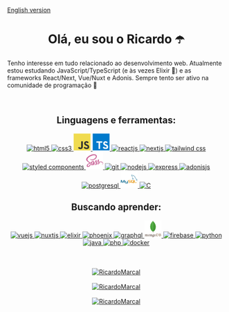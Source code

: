 <a href="https://github.com/RicardoMarcal/RicardoMarcal/tree/english">English version</a>
<h1 align="center">Olá, eu sou o Ricardo ☂️</h1>
<p>Tenho interesse em tudo relacionado ao desenvolvimento web. Atualmente estou estudando JavaScript/TypeScript (e às vezes Elixir 🤫) e as frameworks React/Next, Vue/Nuxt e Adonis. Sempre tento ser ativo na comunidade de programação 💙</p>

<br />

<div align="center">
    <h2>Linguagens e ferramentas:</h2>
    <a href="https://developer.mozilla.org/pt-BR/docs/Web/HTML" target="_blank">
        <img src="https://cdn.jsdelivr.net/gh/devicons/devicon/icons/html5/html5-original.svg" alt="html5" width="40" height="40" />
    </a>
    <a href="https://www.w3schools.com/css/" target="_blank">
        <img src="https://cdn.jsdelivr.net/gh/devicons/devicon/icons/css3/css3-original.svg" alt="css3" width="40" height="40" />
    </a>
    <a href="https://developer.mozilla.org/en-US/docs/Web/JavaScript" target="_blank">
        <img src="https://raw.githubusercontent.com/devicons/devicon/master/icons/javascript/javascript-original.svg" alt="javascript" width="40" height="40" />
    </a>
    <a href="https://www.typescriptlang.org/" target="_blank">
        <img src="https://raw.githubusercontent.com/devicons/devicon/master/icons/typescript/typescript-original.svg" alt="typescript" width="40" height="40" />
    </a>
    <a href="https://reactjs.org/" target="_blank">
        <img src="https://ricardomarcal.github.io/images/ReactJs.png" alt="reactjs" width="40" height="40" />
    </a>
    <a href="https://nextjs.org/" target="_blank">
        <img src="https://ricardomarcal.github.io/images/NextJs.png" alt="nextjs" width="40" height="40" />
    </a>
    <a href="https://tailwindcss.com/" target="_blank">
        <img src="https://www.vectorlogo.zone/logos/tailwindcss/tailwindcss-icon.svg" alt="tailwind css" width="40" height="40" />
    </a>
    <a href="https://styled-components.com/" target="_blank">
        <img src="https://avatars.githubusercontent.com/u/20658825?s=200&v=4" alt="styled components" width="40" height="40" />
    </a>
    <a href="https://sass-lang.com" target="_blank">
        <img src="https://raw.githubusercontent.com/devicons/devicon/master/icons/sass/sass-original.svg" alt="sass" width="40" height="40" />
    </a>
    <a href="https://git-scm.com/" target="_blank">
        <img src="https://www.vectorlogo.zone/logos/git-scm/git-scm-icon.svg" alt="git" width="40" height="40" />
    </a>
    <a href="https://nodejs.org" target="_blank">
        <img src="https://ricardomarcal.github.io/images/NodeJs.png" alt="nodejs" width="40" height="40" />
    </a>
    <a href="https://expressjs.com" target="_blank">
        <img src="https://assets.website-files.com/61ca3f775a79ec5f87fcf937/6202fcdee5ee8636a145a41b_1234.png" alt="express" width="40" height="40" />
    </a>
    <a href="https://adonisjs.com/" target="_blank">
        <img src="https://avatars.githubusercontent.com/u/13810373?s=280&v=4" alt="adonisjs" width="40" height="40" />
    <a href="https://www.postgresql.org/" target="_blank">
        <img src="https://upload.wikimedia.org/wikipedia/commons/2/29/Postgresql_elephant.svg" alt="postgresql" width="40" height="40" />
    </a>
    <a href="https://www.mysql.com/" target="_blank">
        <img src="https://raw.githubusercontent.com/devicons/devicon/master/icons/mysql/mysql-original-wordmark.svg" alt="mysql" width="40" height="40" />
    </a>
   <a href="https://www.cprogramming.com/" target="_blank"> <img src="https://cdn.jsdelivr.net/gh/devicons/devicon/icons/c/c-plain.svg" alt="C" width="40" height="40" /> </a>

   <br />
   <h2 align="center">Buscando aprender:</h2>
    <a href="https://vuejs.org/" target="_blank">
        <img src="https://upload.wikimedia.org/wikipedia/commons/thumb/9/95/Vue.js_Logo_2.svg/1184px-Vue.js_Logo_2.svg.png" alt="vuejs" width="40" height="40" />
    </a>
    <a href="https://nuxtjs.org/" target="_blank">
        <img src="https://nuxtjs.org/design-kit/colored-logo.svg" alt="nuxtjs" width="40" height="40" />
    </a>
    <a href="http://elixir-lang.org/" target="_blank">
        <img src="https://cdn.icon-icons.com/icons2/2699/PNG/64/elixir_lang_logo_icon_169207.png" alt="elixir" width="40" height="40" />
    </a>
    <a href="https://phoenixframework.org/" target="_blank">
        <img src="https://fullstackphoenix.com/images/phoenix-bcd92d6eab83c07e921cb06c8121321a.png?vsn=d" alt="phoenix" width="40" height="40" />
    </a>
    <a href="https://graphql.org" target="_blank">
        <img src="https://www.vectorlogo.zone/logos/graphql/graphql-icon.svg" alt="graphql" width="40" height="40" />
    </a>
    <a href="https://www.mongodb.com/" target="_blank">
        <img src="https://raw.githubusercontent.com/devicons/devicon/master/icons/mongodb/mongodb-original-wordmark.svg" alt="mongodb" width="40" height="40" />
    </a>
    <a href="https://firebase.google.com/" target="_blank">
        <img src="https://www.vectorlogo.zone/logos/firebase/firebase-icon.svg" alt="firebase" width="40" height="40" />
    </a>
    <a href="https://www.python.org/" target="_blank">
        <img src="https://upload.wikimedia.org/wikipedia/commons/c/c3/Python-logo-notext.svg" alt="python" width="40" height="40" />
    </a>
    <a href="https://www.java.com/" target="_blank">
        <img src="https://cdn-icons-png.flaticon.com/512/226/226777.png" alt="java" width="40" height="40" />
    </a>
    <a href="https://www.php.net/" target="_blank">
        <img src="https://cdn.jsdelivr.net/gh/devicons/devicon/icons/php/php-original.svg" alt="php" width="40" height="40" />
    </a>
    <a href="https://www.docker.com/" target="_blank">
        <img src="https://cdn-icons-png.flaticon.com/512/919/919853.png" alt="docker" width="40" height="40" />
    </a>
</div>

<br />
<br />
<br />

<a href="https://github.com/RicardoMarcal/">
    <div align="center"><img width="448" src="https://github-readme-stats.vercel.app/api?username=RicardoMarcal&show_icons=true&locale=pt-br&theme=gotham&include_all_commits=true&count_private=true" alt="RicardoMarcal" /></div>
    <br />
    <div align="center"><img width="448" src="https://github-readme-stats.vercel.app/api/top-langs?username=RicardoMarcal&show_icons=true&locale=pt-br&layout=compact&theme=gotham&langs_count=8" alt="RicardoMarcal" /></div>
    <br />
    <div align="center"><img width="448" style src="http://github-readme-streak-stats.herokuapp.com?user=RicardoMarcal&theme=gotham&locale=pt-br&date_format=j%20M%5B%20Y%5D" alt="RicardoMarcal" /></div>
</a>
<!---
   RicardoMarcal/RicardoMarcal is a ✨ special ✨ repository because its `README.md` (this file) appears on your GitHub profile.
   You can click the Preview link to take a look at your changes.
   --->
